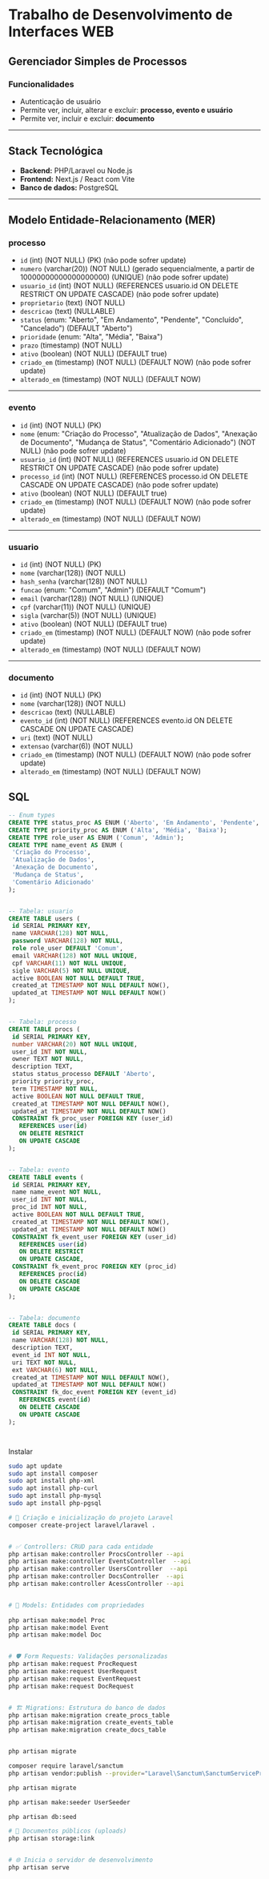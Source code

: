 # Trabalho de Desenvolvimento de Interfaces WEB


## Gerenciador Simples de Processos


### Funcionalidades
- Autenticação de usuário
- Permite ver, incluir, alterar e excluir: **processo, evento e usuário**
- Permite ver, incluir e excluir: **documento**


---


## Stack Tecnológica


- **Backend:** PHP/Laravel ou Node.js
- **Frontend:** Next.js / React com Vite
- **Banco de dados:** PostgreSQL


---


## Modelo Entidade-Relacionamento (MER)


### processo
- `id` (int) (NOT NULL) (PK) (não pode sofrer update)
- `numero` (varchar(20)) (NOT NULL) (gerado sequencialmente, a partir de 10000000000000000000) (UNIQUE) (não pode sofrer update)
- `usuario_id` (int) (NOT NULL) (REFERENCES usuario.id ON DELETE RESTRICT ON UPDATE CASCADE) (não pode sofrer update)
- `proprietario` (text) (NOT NULL)
- `descricao` (text) (NULLABLE)
- `status` (enum: "Aberto", "Em Andamento", "Pendente", "Concluído", "Cancelado") (DEFAULT "Aberto")
- `prioridade` (enum: "Alta", "Média", "Baixa")
- `prazo` (timestamp) (NOT NULL)
- `ativo` (boolean) (NOT NULL) (DEFAULT true)
- `criado_em` (timestamp) (NOT NULL) (DEFAULT NOW) (não pode sofrer update)
- `alterado_em` (timestamp) (NOT NULL) (DEFAULT NOW)


---


### evento
- `id` (int) (NOT NULL) (PK)
- `nome` (enum: "Criação do Processo", "Atualização de Dados", "Anexação de Documento", "Mudança de Status", "Comentário Adicionado") (NOT NULL) (não pode sofrer update)
- `usuario_id` (int) (NOT NULL) (REFERENCES usuario.id ON DELETE RESTRICT ON UPDATE CASCADE) (não pode sofrer update)
- `processo_id` (int) (NOT NULL) (REFERENCES processo.id ON DELETE CASCADE ON UPDATE CASCADE) (não pode sofrer update)
- `ativo` (boolean) (NOT NULL) (DEFAULT true)
- `criado_em` (timestamp) (NOT NULL) (DEFAULT NOW) (não pode sofrer update)
- `alterado_em` (timestamp) (NOT NULL) (DEFAULT NOW)


---


### usuario
- `id` (int) (NOT NULL) (PK)
- `nome` (varchar(128)) (NOT NULL)
- `hash_senha` (varchar(128)) (NOT NULL)
- `funcao` (enum: "Comum", "Admin") (DEFAULT "Comum")
- `email` (varchar(128)) (NOT NULL) (UNIQUE)
- `cpf` (varchar(11)) (NOT NULL) (UNIQUE)
- `sigla` (varchar(5)) (NOT NULL) (UNIQUE)
- `ativo` (boolean) (NOT NULL) (DEFAULT true)
- `criado_em` (timestamp) (NOT NULL) (DEFAULT NOW) (não pode sofrer update)
- `alterado_em` (timestamp) (NOT NULL) (DEFAULT NOW)


---


### documento
- `id` (int) (NOT NULL) (PK)
- `nome` (varchar(128)) (NOT NULL)
- `descricao` (text) (NULLABLE)
- `evento_id` (int) (NOT NULL) (REFERENCES evento.id ON DELETE CASCADE ON UPDATE CASCADE)
- `uri` (text) (NOT NULL)
- `extensao` (varchar(6)) (NOT NULL)
- `criado_em` (timestamp) (NOT NULL) (DEFAULT NOW) (não pode sofrer update)
- `alterado_em` (timestamp) (NOT NULL) (DEFAULT NOW)


## SQL


```sql
-- Enum types
CREATE TYPE status_proc AS ENUM ('Aberto', 'Em Andamento', 'Pendente', 'Concluído', 'Cancelado');
CREATE TYPE priority_proc AS ENUM ('Alta', 'Média', 'Baixa');
CREATE TYPE role_user AS ENUM ('Comum', 'Admin');
CREATE TYPE name_event AS ENUM (
 'Criação do Processo',
 'Atualização de Dados',
 'Anexação de Documento',
 'Mudança de Status',
 'Comentário Adicionado'
);


-- Tabela: usuario
CREATE TABLE users (
 id SERIAL PRIMARY KEY,
 name VARCHAR(128) NOT NULL,
 password VARCHAR(128) NOT NULL,
 role role_user DEFAULT 'Comum',
 email VARCHAR(128) NOT NULL UNIQUE,
 cpf VARCHAR(11) NOT NULL UNIQUE,
 sigle VARCHAR(5) NOT NULL UNIQUE,
 active BOOLEAN NOT NULL DEFAULT TRUE,
 created_at TIMESTAMP NOT NULL DEFAULT NOW(),
 updated_at TIMESTAMP NOT NULL DEFAULT NOW()
);


-- Tabela: processo
CREATE TABLE procs (
 id SERIAL PRIMARY KEY,
 number VARCHAR(20) NOT NULL UNIQUE,
 user_id INT NOT NULL,
 owner TEXT NOT NULL,
 description TEXT,
 status status_processo DEFAULT 'Aberto',
 priority priority_proc,
 term TIMESTAMP NOT NULL,
 active BOOLEAN NOT NULL DEFAULT TRUE,
 created_at TIMESTAMP NOT NULL DEFAULT NOW(),
 updated_at TIMESTAMP NOT NULL DEFAULT NOW()
 CONSTRAINT fk_proc_user FOREIGN KEY (user_id)
   REFERENCES user(id)
   ON DELETE RESTRICT
   ON UPDATE CASCADE
);


-- Tabela: evento
CREATE TABLE events (
 id SERIAL PRIMARY KEY,
 name name_event NOT NULL,
 user_id INT NOT NULL,
 proc_id INT NOT NULL,
 active BOOLEAN NOT NULL DEFAULT TRUE,
 created_at TIMESTAMP NOT NULL DEFAULT NOW(),
 updated_at TIMESTAMP NOT NULL DEFAULT NOW()
 CONSTRAINT fk_event_user FOREIGN KEY (user_id)
   REFERENCES user(id)
   ON DELETE RESTRICT
   ON UPDATE CASCADE,
 CONSTRAINT fk_event_proc FOREIGN KEY (proc_id)
   REFERENCES proc(id)
   ON DELETE CASCADE
   ON UPDATE CASCADE
);


-- Tabela: documento
CREATE TABLE docs (
 id SERIAL PRIMARY KEY,
 name VARCHAR(128) NOT NULL,
 description TEXT,
 event_id INT NOT NULL,
 uri TEXT NOT NULL,
 ext VARCHAR(6) NOT NULL,
 created_at TIMESTAMP NOT NULL DEFAULT NOW(),
 updated_at TIMESTAMP NOT NULL DEFAULT NOW()
 CONSTRAINT fk_doc_event FOREIGN KEY (event_id)
   REFERENCES event(id)
   ON DELETE CASCADE
   ON UPDATE CASCADE
);




```


Instalar
```bash
sudo apt update
sudo apt install composer
sudo apt install php-xml
sudo apt install php-curl
sudo apt install php-mysql
sudo apt install php-pgsql
```




```bash
# 🚀 Criação e inicialização do projeto Laravel
composer create-project laravel/laravel .                                 


# ✅ Controllers: CRUD para cada entidade
php artisan make:controller ProcsController --api  
php artisan make:controller EventsController  --api
php artisan make:controller UsersController  --api
php artisan make:controller DocsController  --api
php artisan make:controller AcessController --api     


# 🧠 Models: Entidades com propriedades
                    
php artisan make:model Proc
php artisan make:model Event
php artisan make:model Doc


# 🛡️ Form Requests: Validações personalizadas
php artisan make:request ProcRequest         
php artisan make:request UserRequest
php artisan make:request EventRequest
php artisan make:request DocRequest


# 🏗️ Migrations: Estrutura do banco de dados
php artisan make:migration create_procs_table
php artisan make:migration create_events_table  
php artisan make:migration create_docs_table


php artisan migrate      

composer require laravel/sanctum
php artisan vendor:publish --provider="Laravel\Sanctum\SanctumServiceProvider"

php artisan migrate

php artisan make:seeder UserSeeder

php artisan db:seed

# 📁 Documentos públicos (uploads)
php artisan storage:link                         


# 🌐 Inicia o servidor de desenvolvimento
php artisan serve
```
